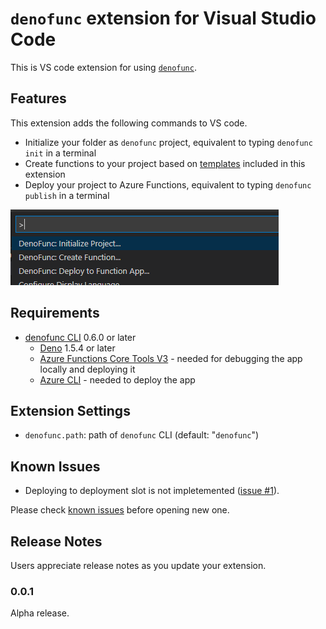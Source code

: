 # `denofunc` extension for Visual Studio Code

This is VS code extension for using [`denofunc`](https://github.com/anthonychu/azure-functions-deno-worker).

## Features
This extension adds the following commands to VS code.

  - Initialize your folder as `denofunc` project, equivalent to typing `denofunc init` in a terminal
  - Create functions to your project based on [templates](https://github.com/horihiro/vscode-denofunc/blob/main/src/templates/index.ts) included in this extension
  - Deploy your project to Azure Functions, equivalent to typing `denofunc publish` in a terminal

![commands](./resources/commands.png)

## Requirements

- [denofunc CLI](https://github.com/anthonychu/azure-functions-deno-worker#install-the-denofunc-cli) 0.6.0 or later
  - [Deno](https://deno.land/x/install@v0.1.4) 1.5.4 or later
  - [Azure Functions Core Tools V3](https://github.com/Azure/azure-functions-core-tools#azure-functions-core-tools) - needed for debugging the app locally and deploying it
  - [Azure CLI](https://docs.microsoft.com/cli/azure/install-azure-cli?view=azure-cli-latest#install) - needed to deploy the app

## Extension Settings

* `denofunc.path`: path of `denofunc` CLI (default: "`denofunc`")

## Known Issues

  - Deploying to deployment slot is not impletemented ([issue #1](https://github.com/horihiro/vscode-denofunc/issues/1)).

Please check [known issues](https://github.com/horihiro/vscode-denofunc/issues) before opening new one.

## Release Notes

Users appreciate release notes as you update your extension.

### 0.0.1

Alpha release.

